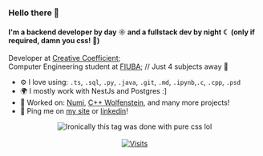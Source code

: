### Hello there 👋

#### I'm a backend developer by day ☼ and a fullstack dev by night ☾ (only if required, damn you css! 😤)

Developer at [Creative Coefficient](https://www.creativecoefficient.net/);<br>
Computer Engineering student at [FIUBA](https://www.fi.uba.ar/); // Just 4 subjects away 🤞<br>

- ⚙️ I love using: `.ts`, `.sql`, `.py`, `.java`, `.git`, `.md`, `.ipynb`,`.c`, `.cpp`, `.psd`
- 🌍 I mostly work with NestJs and Postgres :]
- 💅 Worked on: [Numi](https://www.numiplatform.tech/), [C++ Wolfenstein](https://github.com/Jonathan-R0/Wolfenstein-FIUBA), and many more projects!
- 💬 Ping me on [my site](https://jonathan-r0.github.io) or [linkedin](https://www.linkedin.com/in/jonathan-rosenblatt-7b38981b4/)!

<div align="center">
  <img src="https://media0.giphy.com/media/v1.Y2lkPTc5MGI3NjExajUxb3pxZHgxOGI5dGI3YjNmaHhlY2t3Z3duMnRibGkwOTl3eDA2eCZlcD12MV9pbnRlcm5hbF9naWZfYnlfaWQmY3Q9Zw/13FrpeVH09Zrb2/giphy.gif"
       alt="Ironically this tag was done with pure css lol">
</div>

<br/>

<div align="center">
  <a href="https://github.com/Jonathan-R0">
    <img src="https://komarev.com/ghpvc/?username=Jonathan-R0&logo=GitHub&label=github%20visits&color=336699&logoColor=white&style=flat-square" alt="Visits">
  </a>
</div>
